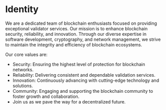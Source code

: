 # Identity

We are a dedicated team of blockchain enthusiasts focused on providing exceptional validator services. Our mission is to enhance blockchain security, reliability, and innovation. 
Through our diverse expertise in software development, cryptography, and network management, we strive to maintain the integrity and efficiency of blockchain ecosystems. 

Our core values are:
* Security: Ensuring the highest level of protection for blockchain networks.
* Reliability: Delivering consistent and dependable validation services.
* Innovation: Continuously advancing with cutting-edge technology and solutions.
* Community: Engaging and supporting the blockchain community to foster growth and collaboration.
* Join us as we pave the way for a decentralized future.






